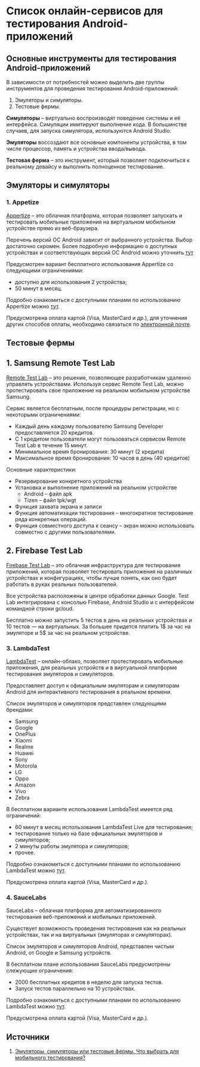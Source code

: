 # Список онлайн-сервисов для тестирования Android-приложений

## Основные инструменты для тестирования Android-приложений

В зависимости от потребностей можно выделить две группы инструментов для проведения тестирования Android-приложений:
1. Эмуляторы и симуляторы.
2. Тестовые фермы.

**Симуляторы** – виртуально воспроизводят поведение системы и её интерфейса. Симуляции имитируют выполнение кода. В большинстве случаев, для запуска симулятора, используются Android Studio.

**Эмуляторы** воссоздают все основные компоненты устройства, в том числе процессор, память и устройства ввода/вывода.

**Тестовая ферма** – это инструмент, который позволяет подключиться к реальному девайсу и выполнить полноценное тестирование. 


## Эмуляторы и симуляторы

### 1. Appetize
[Appertize](https://appetize.io/) – это облачная платформа, которая позволяет запускать и тестировать мобильные приложения на виртуальном мобильном устройстве прямо из веб-браузера.

Перечень версий ОС Android зависит от выбранного устройства. Выбор достаточно скромен. Более подробную информацию о доступных устройствах и соответствующих версий ОС Android можно уточнить [тут](https://docs.appetize.io/features/devices-and-os-versions)

Предусмотрен вариант бесплатного использования Appertize со следующими ограничениями:
- доступно для использования 2 устройства;
- 50 минут в месяц.

Подробно ознакомиться с доступными планами по использованию Appertize можно [тут](https://appetize.io/pricing).

Предусмотрена оплата картой (Visa, MasterCard и др.), для уточнения других способов оплаты, необходимо связаться по [электронной почте](mailto:hello@appetize.io?subject=Request%20alternate%20payment%20method). 


## Тестовые фермы
## 1. Samsung Remote Test Lab
[Remote Test Lab](https://developer.samsung.com/remote-test-lab) – это решение, позволяющее разработчикам удаленно управлять устройствами. Используя сервис Remote Test Lab, можно протестировать свое приложение на реальном мобильном устройстве Samsung.

Сервис является бесплатным, после процедуры регистрации, но с некоторыми ограничениями:
- Каждый день каждому пользователю Samsung Developer предоставляется 20 кредитов.
- С 1 кредитом пользователи могут пользоваться сервисом Remote Test Lab в течение 15 минут.
- Минимальное время бронирования: 30 минут (2 кредита)
- Максимальное время бронирования: 10 часов в день (40 кредитов)

Основные характеристики:
- Резервирование конкретного устройства
- Установка и выполнение приложений на реальном устройстве
	+ Android – файл apk
	+ Tizen – файл tpk/wgt
- Функция захвата экрана и записи
- Функция автоматизации тестирования – многократное тестирование ряда конкретных операций.
- Функция совместного доступа к сеансу – экран можно использовать совместно с другими пользователями.


## 2. Firebase Test Lab 
[Firebase Test Lab](https://firebase.google.com/) – это облачная инфраструктура для тестирования приложений, которая позволяет тестировать приложения на различных устройствах и конфигурациях, чтобы лучше понять, как оно будет работать в руках реальных пользователей.

Все устройства расположены в центре обработки данных Google. Test Lab интегрирована с консолью Firebase, Android Studio и с интерфейсом командной строки gcloud. 

Бесплатно можно запустить 5 тестов в день на реальных устройствах и 10 тестов — на виртуальных. За большее придется платить 1$ за час на эмуляторе и 5$ за час на реальном устройстве.

### 3. LambdaTest
[LambdaTest](https://www.lambdatest.com/) – онлайн-облако, позволяет протестировать мобильные приложения, для реальных устройств и в виртуальной платформе тестирования эмуляторов и симуляторов.

Предоставляет доступ к официальным эмуляторам и симуляторам Android для интерактивного тестирования в реальном времени.

Список эмуляторов и симуляторов представлен следующими брендами:
- Samsung
- Google
- OnePlus
- Xiaomi
- Realme
- Huawei
- Sony
- Motorola
- LG
- Oppo
- Amazon
- Vivo
- Zebra


В бесплатном варианте использования LambdaTest имеется ряд ограничений:  
- 60 минут в месяц использования LambdaTest Live для тестирования;
- тестирование только на базе официальных эмуляторов и симуляторов;
- 2 минуты работы эмулятора и симуляторов;
- прочее.

Подробно ознакомиться с доступными планами по использованию LambdaTest можно [тут](lambdatest.com/billing/plans).

Предусмотрена оплата картой (Visa, MasterCard и др.).

### 4. SauceLabs
SauceLabs – облачная платформа для автоматизированного тестирования веб-приложений и мобильных приложений.

Существует возможность проведения тестирования как на реальных устройствах, так и на виртуальных (эмуляторах и симуляторах).

Список эмуляторов и симуляторов Android, представлен чистым Android, от Google и Samsung устройств.

В бесплатном плане использования SauceLabs предусмотрены слежующие ограничения:
- 2000 бесплатных кредитов в неделю для запуска тестов.
- Запуск тестов параллельно на 10 устройствах.

Подробно ознакомиться с доступными планами по использованию LambdaTest можно [тут](https://app.eu-central-1.saucelabs.com/billing/purchase).

Предусмотрена оплата картой (Visa, MasterCard и др.).


## Источники
1. [Эмуляторы, симуляторы или тестовые фермы. Что выбрать для мобильного тестирования?](https://habr.com/ru/companies/sbermarket/articles/690906/)